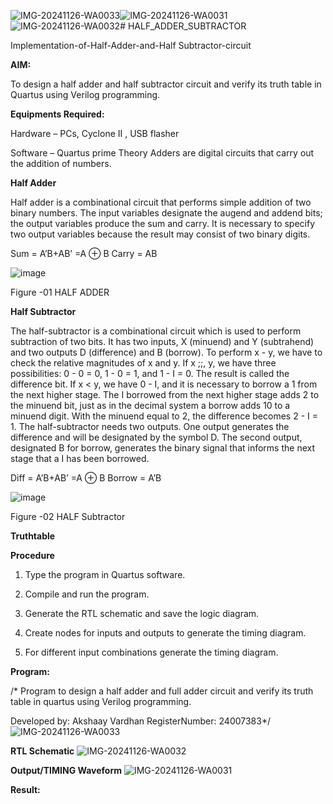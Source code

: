 ![IMG-20241126-WA0033](https://github.com/user-attachments/assets/36a86965-d84e-440f-a7a2-55984df4b7bf)![IMG-20241126-WA0031](https://github.com/user-attachments/assets/77ff39cc-2130-41f6-8b97-11af28b7ed8c)![IMG-20241126-WA0032](https://github.com/user-attachments/assets/a713d72f-2a58-4c7d-81c1-21f0227a2d78)# HALF_ADDER_SUBTRACTOR

Implementation-of-Half-Adder-and-Half Subtractor-circuit

**AIM:**

To design a half adder and half subtractor circuit and verify its truth table in Quartus using Verilog programming.

**Equipments Required:**

Hardware – PCs, Cyclone II , USB flasher 

Software – Quartus prime Theory Adders are digital circuits that carry out the addition of numbers.

**Half Adder**

Half adder is a combinational circuit that performs simple addition of two binary numbers. The input variables designate the augend and addend bits; the output variables produce the sum and carry. It is necessary to specify two output variables because the result may consist of two binary digits.

Sum = A’B+AB’ =A ⊕ B Carry = AB

![image](https://github.com/naavaneetha/HALF_ADDER_SUBTRACTOR/assets/154305477/bd4a0b2c-cdbc-4184-ab08-81578f121e1f)

Figure -01 HALF ADDER

**Half Subtractor**

The half-subtractor is a combinational circuit which is used to perform subtraction of two bits. It has two inputs, X (minuend) and Y (subtrahend) and two outputs D (difference) and B (borrow). To perform x - y, we have to check the relative magnitudes of x and y. If x ;;, y, we have three possibilities: 0 - 0 = 0, 1 - 0 = 1, and 1 - I = 0. The result is called the difference bit. If x < y, we have 0 - I, and it is necessary to borrow a 1 from the next higher stage. The I borrowed from the next higher stage adds 2 to the minuend bit, just as in the decimal system a borrow adds 10 to a minuend digit. With the minuend equal to 2, the difference becomes 2 - I = 1. The half-subtractor needs two outputs. One output generates the difference and will be designated by the symbol D. The second output, designated B for borrow, generates the binary signal that informs the next stage that a I has been borrowed. 

Diff = A’B+AB’ =A ⊕ B
Borrow = A’B

 ![image](https://github.com/naavaneetha/HALF_ADDER_SUBTRACTOR/assets/154305477/d76b099c-513f-4e7c-843a-e2fd028a531a)

Figure -02 HALF Subtractor

**Truthtable**

**Procedure**

1.	Type the program in Quartus software.

2.	Compile and run the program.

3.	Generate the RTL schematic and save the logic diagram.

4.	Create nodes for inputs and outputs to generate the timing diagram.

5.	For different input combinations generate the timing diagram.


**Program:**

/* Program to design a half adder and full adder circuit and verify its truth table in quartus using Verilog programming.

Developed by: Akshaay Vardhan
RegisterNumber: 24007383*/
![IMG-20241126-WA0033](https://github.com/user-attachments/assets/ffcbad2e-5adc-45b4-9752-dc33a3454468)


**RTL Schematic**
![IMG-20241126-WA0032](https://github.com/user-attachments/assets/01c02b2b-fd52-4e5b-9390-e1cf7850980b)

**Output/TIMING Waveform**
![IMG-20241126-WA0031](https://github.com/user-attachments/assets/14172daf-f216-4d30-bd1f-2ad65e6440b6)

**Result:**
